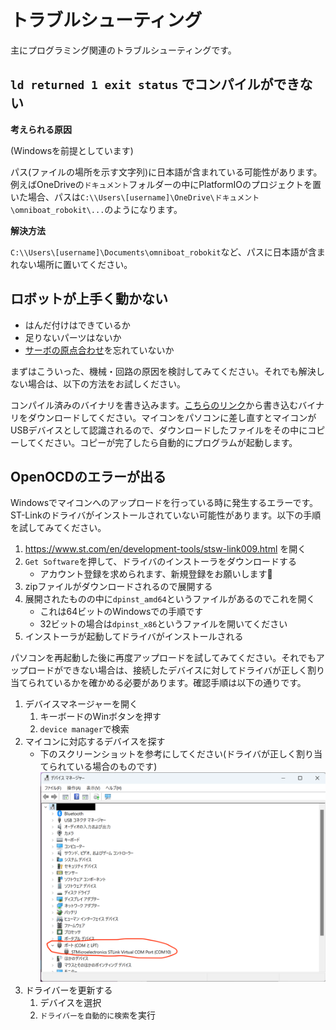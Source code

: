# トラブルシューティング

主にプログラミング関連のトラブルシューティングです。

## `ld returned 1 exit status` でコンパイルができない

**考えられる原因**

(Windowsを前提としています)

パス(ファイルの場所を示す文字列)に日本語が含まれている可能性があります。例えばOneDriveの`ドキュメント`フォルダーの中にPlatformIOのプロジェクトを置いた場合、パスは`C:\\Users\[username]\OneDrive\ドキュメント\omniboat_robokit\...`のようになります。

**解決方法**

`C:\\Users\[username]\Documents\omniboat_robokit`など、パスに日本語が含まれない場所に置いてください。

## ロボットが上手く動かない

- はんだ付けはできているか
- 足りないパーツはないか
- [サーボの原点合わせ](./07-reset-servo.md)を忘れていないか

まずはこういった、機械・回路の原因を検討してみてください。それでも解決しない場合は、以下の方法をお試しください。

コンパイル済みのバイナリを書き込みます。[こちらのリンク](https://drive.google.com/file/d/1A-GmEBmITawD9EEdCJXiHqHr3O2xWvZD/view?usp=share_link)から書き込むバイナリをダウンロードしてください。マイコンをパソコンに差し直すとマイコンがUSBデバイスとして認識されるので、ダウンロードしたファイルをその中にコピーしてください。コピーが完了したら自動的にプログラムが起動します。

## OpenOCDのエラーが出る

Windowsでマイコンへのアップロードを行っている時に発生するエラーです。ST-Linkのドライバがインストールされていない可能性があります。以下の手順を試してみてください。

1. https://www.st.com/en/development-tools/stsw-link009.html を開く
2. `Get Software`を押して、ドライバのインストーラをダウンロードする
    - アカウント登録を求められます、新規登録をお願いします🙏
3. zipファイルがダウンロードされるので展開する
4. 展開されたものの中に`dpinst_amd64`というファイルがあるのでこれを開く
    - これは64ビットのWindowsでの手順です
    - 32ビットの場合は`dpinst_x86`というファイルを開いてください
5. インストーラが起動してドライバがインストールされる

パソコンを再起動した後に再度アップロードを試してみてください。それでもアップロードができない場合は、接続したデバイスに対してドライバが正しく割り当てられているかを確かめる必要があります。確認手順は以下の通りです。

1. デバイスマネージャーを開く
    1. キーボードのWinボタンを押す
    2. `device manager`で検索
2. マイコンに対応するデバイスを探す
    - 下のスクリーンショットを参考にしてください(ドライバが正しく割り当てられている場合のものです)
        ![device-manager](./assets/device-manager.png)
3. ドライバーを更新する
    1. デバイスを選択
    2. `ドライバーを自動的に検索`を実行

